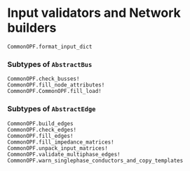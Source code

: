 # Input validators and Network builders
```@docs
CommonOPF.format_input_dict
```

### Subtypes of `AbstractBus`
```@docs
CommonOPF.check_busses!
CommonOPF.fill_node_attributes!
CommonOPF.CommonOPF.fill_load!
```

### Subtypes of `AbstractEdge`
```@docs
CommonOPF.build_edges
CommonOPF.check_edges!
CommonOPF.fill_edges!
CommonOPF.fill_impedance_matrices!
CommonOPF.unpack_input_matrices!
CommonOPF.validate_multiphase_edges!
CommonOPF.warn_singlephase_conductors_and_copy_templates
```
